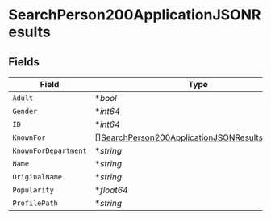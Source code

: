 # SearchPerson200ApplicationJSONResults


## Fields

| Field                                                                                                                       | Type                                                                                                                        | Required                                                                                                                    | Description                                                                                                                 | Example                                                                                                                     |
| --------------------------------------------------------------------------------------------------------------------------- | --------------------------------------------------------------------------------------------------------------------------- | --------------------------------------------------------------------------------------------------------------------------- | --------------------------------------------------------------------------------------------------------------------------- | --------------------------------------------------------------------------------------------------------------------------- |
| `Adult`                                                                                                                     | **bool*                                                                                                                     | :heavy_minus_sign:                                                                                                          | N/A                                                                                                                         | false                                                                                                                       |
| `Gender`                                                                                                                    | **int64*                                                                                                                    | :heavy_minus_sign:                                                                                                          | N/A                                                                                                                         | 2                                                                                                                           |
| `ID`                                                                                                                        | **int64*                                                                                                                    | :heavy_minus_sign:                                                                                                          | N/A                                                                                                                         | 31                                                                                                                          |
| `KnownFor`                                                                                                                  | [][SearchPerson200ApplicationJSONResultsKnownFor](../../models/operations/searchperson200applicationjsonresultsknownfor.md) | :heavy_minus_sign:                                                                                                          | N/A                                                                                                                         |                                                                                                                             |
| `KnownForDepartment`                                                                                                        | **string*                                                                                                                   | :heavy_minus_sign:                                                                                                          | N/A                                                                                                                         | Acting                                                                                                                      |
| `Name`                                                                                                                      | **string*                                                                                                                   | :heavy_minus_sign:                                                                                                          | N/A                                                                                                                         | Tom Hanks                                                                                                                   |
| `OriginalName`                                                                                                              | **string*                                                                                                                   | :heavy_minus_sign:                                                                                                          | N/A                                                                                                                         | Tom Hanks                                                                                                                   |
| `Popularity`                                                                                                                | **float64*                                                                                                                  | :heavy_minus_sign:                                                                                                          | N/A                                                                                                                         | 84.631                                                                                                                      |
| `ProfilePath`                                                                                                               | **string*                                                                                                                   | :heavy_minus_sign:                                                                                                          | N/A                                                                                                                         | /xndWFsBlClOJFRdhSt4NBwiPq2o.jpg                                                                                            |